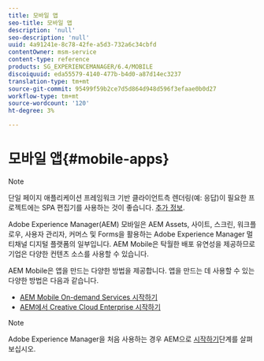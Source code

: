 ```yaml
---
title: 모바일 앱
seo-title: 모바일 앱
description: 'null'
seo-description: 'null'
uuid: 4a91241e-8c78-42fe-a5d3-732a6c34cbfd
contentOwner: msm-service
content-type: reference
products: SG_EXPERIENCEMANAGER/6.4/MOBILE
discoiquuid: eda55579-4140-477b-b4d0-a87d14ec3237
translation-type: tm+mt
source-git-commit: 95499f59b2ce7d5d864d948d596f3efaae0b0d27
workflow-type: tm+mt
source-wordcount: '120'
ht-degree: 3%

---
```



# 모바일 앱{#mobile-apps}

>[!NOTE]
>
>단일 페이지 애플리케이션 프레임워크 기반 클라이언트측 렌더링(예: 응답)이 필요한 프로젝트에는 SPA 편집기를 사용하는 것이 좋습니다. [추가 정보](/help/sites-developing/spa-overview.md).

Adobe Experience Manager(AEM) 모바일은 AEM Assets, 사이트, 스크린, 워크플로우, 사용자 관리자, 커머스 및 Forms을 활용하는 Adobe Experience Manager 멀티채널 디지털 플랫폼의 일부입니다. AEM Mobile은 탁월한 배포 유연성을 제공하므로 기업은 다양한 컨텐츠 소스를 사용할 수 있습니다.

AEM Mobile은 앱을 만드는 다양한 방법을 제공합니다. 앱을 만드는 데 사용할 수 있는 다양한 방법은 다음과 같습니다.

* [AEM Mobile On-demand Services 시작하기](/help/mobile/mobile-apps-ondemand.md)
* [AEM에서 Creative Cloud Enterprise 시작하기](/help/mobile/phonegap.md)

>[!NOTE]
>
>Adobe Experience Manager을 처음 사용하는 경우 AEM으로 [시작하기](/help/sites-deploying/deploy.md)단계를 살펴보십시오.
